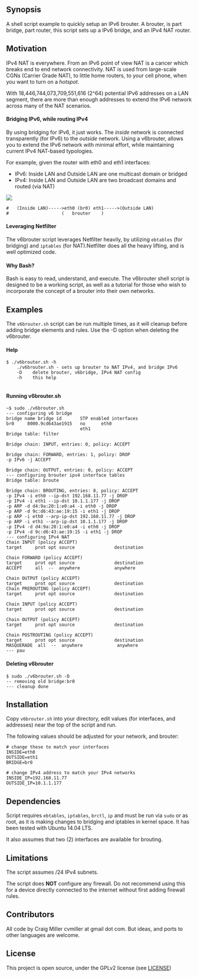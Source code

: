 ## Synopsis

A shell script example to quickly setup an IPv6 brouter. A brouter, is part bridge, part router, this script sets up a IPv6 bridge, and an IPv4 NAT router. 


## Motivation

IPv4 NAT is everywhere. From an IPv6 point of view NAT is a cancer which breaks end to end network connectivity. NAT is used from large-scale CGNs (Carrier Grade NAT), to little home routers, to your cell phone, when you want to turn on a *hotspot*.

With 18,446,744,073,709,551,616 (2^64) potential IPv6 addresses on a LAN segment, there are more than enough addresses to extend the IPv6 network across many of the NAT scenarios.

#### Bridging IPv6, while routing IPv4
By using bridging for IPv6, it just works. The *inside* network is connected transparently (for IPv6) to the *outside* network. Using a v6brouter, allows you to extend the IPv6 network with minimal effort, while maintaining current IPv4 NAT-based typologies.

For example, given the router with eth0 and eth1 interfaces:
* IPv6: Inside LAN and Outside LAN are one multicast domain or bridged
* IPv4: Inside LAN and Outside LAN are two broadcast domains and routed (via NAT)

![](https://raw.githubusercontent.com/cvmiller/v6brouter/master/art/brouter.svg)


```
#	(Inside LAN)----->eth0 (br0) eth1----->(Outside LAN)
#					 (   brouter    )
```

#### Leveraging Netfilter
The v6brouter script leverages Netfilter heavily, by utilizing `ebtables` (for bridging) and `iptables` (for NAT).Netfilter does all the heavy lifting, and is well optimized code. 

#### Why Bash?
Bash is easy to read, understand, and execute. The v6brouter shell script is designed to be a working script, as well as a tutorial for those who wish to incorporate the concept of a brouter into their own networks.

## Examples

The `v6brouter.sh` script can be run multiple times, as it will cleanup before adding bridge elements and rules. Use the -D option when deleting the v6brouter.

#### Help

```
$ ./v6brouter.sh -h
	./v6brouter.sh - sets up brouter to NAT IPv4, and bridge IPv6
	-D    delete brouter, v6bridge, IPv4 NAT config
	-h    this help
  
```

#### Running v6brouter.sh

```
~$ sudo ./v6brouter.sh 
--- configuring v6 bridge
bridge name	bridge id		STP enabled	interfaces
br0		8000.9cd643ae1915	no		eth0
							eth1
Bridge table: filter

Bridge chain: INPUT, entries: 0, policy: ACCEPT

Bridge chain: FORWARD, entries: 1, policy: DROP
-p IPv6 -j ACCEPT 

Bridge chain: OUTPUT, entries: 0, policy: ACCEPT
--- configuring brouter ipv4 interface tables
Bridge table: broute

Bridge chain: BROUTING, entries: 8, policy: ACCEPT
-p IPv4 -i eth0 --ip-dst 192.168.11.77 -j DROP 
-p IPv4 -i eth1 --ip-dst 10.1.1.177 -j DROP 
-p ARP -d d4:9a:20:1:e0:a4 -i eth0 -j DROP 
-p ARP -d 9c:d6:43:ae:19:15 -i eth1 -j DROP 
-p ARP -i eth0 --arp-ip-dst 192.168.11.77 -j DROP 
-p ARP -i eth1 --arp-ip-dst 10.1.1.177 -j DROP 
-p IPv4 -d d4:9a:20:1:e0:a4 -i eth0 -j DROP 
-p IPv4 -d 9c:d6:43:ae:19:15 -i eth1 -j DROP 
--- configuring IPv4 NAT
Chain INPUT (policy ACCEPT)
target     prot opt source               destination         

Chain FORWARD (policy ACCEPT)
target     prot opt source               destination         
ACCEPT     all  --  anywhere             anywhere            

Chain OUTPUT (policy ACCEPT)
target     prot opt source               destination         
Chain PREROUTING (policy ACCEPT)
target     prot opt source               destination         

Chain INPUT (policy ACCEPT)
target     prot opt source               destination         

Chain OUTPUT (policy ACCEPT)
target     prot opt source               destination         

Chain POSTROUTING (policy ACCEPT)
target     prot opt source               destination         
MASQUERADE  all  --  anywhere             anywhere            
--- pau
```

#### Deleting v6brouter

```
$ sudo ./v6brouter.sh -D
-- removing old bridge:br0
--- cleanup done 
```


## Installation

Copy `v6brouter.sh` into your directory, edit values (for interfaces, and addresses) near the top of the script and run. 

The following values should be adjusted for your network, and brouter:
```
# change these to match your interfaces
INSIDE=eth0
OUTSIDE=eth1
BRIDGE=br0

# change IPv4 address to match your IPv4 networks
INSIDE_IP=192.168.11.77
OUTSIDE_IP=10.1.1.177
```


## Dependencies

Script requires `ebtables`, `iptables`, `brctl`, `ip` and must be run via `sudo` or as root, as it is making changes to bridging and iptables in kernel space. It has been tested with Ubuntu 14.04 LTS.

It also assumes that two (2) interfaces are available for brouting.

## Limitations

The script assumes /24 IPv4 subnets.

The script does **NOT** configure any firewall. Do not recommend using this for a device directly connected to the internet without first adding firewall rules.

## Contributors

All code by Craig Miller cvmiller at gmail dot com. But ideas, and ports to other languages are welcome. 


## License

This project is open source, under the GPLv2 license (see [LICENSE](LICENSE))
